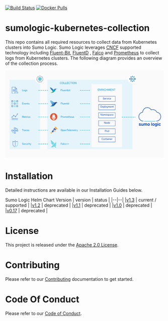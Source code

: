 [![Build Status](https://travis-ci.org/SumoLogic/sumologic-kubernetes-collection.svg?branch=main)](https://travis-ci.org/SumoLogic/sumologic-kubernetes-collection) [![Docker Pulls](https://img.shields.io/docker/pulls/sumologic/kubernetes-fluentd.svg)](https://hub.docker.com/r/sumologic/kubernetes-fluentd)

# sumologic-kubernetes-collection

This repo contains all required resources to collect data from Kubernetes clusters into Sumo Logic. Sumo Logic leverages [CNCF](https://www.cncf.io) supported technology including [Fluent-Bit](https://fluentbit.io), [FluentD](https://www.fluentd.org) , [Falco](https://www.falco.org/) and [Prometheus](https://prometheus.io) to collect logs from Kubernetes clusters. The following diagram provides an overview of the collection process.

![overview](/images/overview.png)

# Installation

Detailed instructions are available in our Installation Guides below.

Sumo Logic Helm Chart Version
| version | status |
|--|--|
|[v1.3](https://github.com/SumoLogic/sumologic-kubernetes-collection/tree/release-v1.3/deploy/README.md) | current / supported  |
|[v1.2](https://github.com/SumoLogic/sumologic-kubernetes-collection/tree/release-v1.2/deploy/README.md) | deprecated  |
|[v1.1](https://github.com/SumoLogic/sumologic-kubernetes-collection/tree/release-v1.1/deploy/README.md) | deprecated  |
|[v1.0](https://github.com/SumoLogic/sumologic-kubernetes-collection/tree/release-v1.0/deploy/README.md) | deprecated  |
|[v0.17](https://github.com/SumoLogic/sumologic-kubernetes-collection/tree/release-v0.17/deploy/README.md) | deprecated  |

# License

This project is released under the [Apache 2.0 License](./LICENSE).

# Contributing

Please refer to our [Contributing](./CONTRIBUTING.md) documentation to get started.

# Code Of Conduct

Please refer to our [Code of Conduct](CODE_OF_CONDUCT.md).
